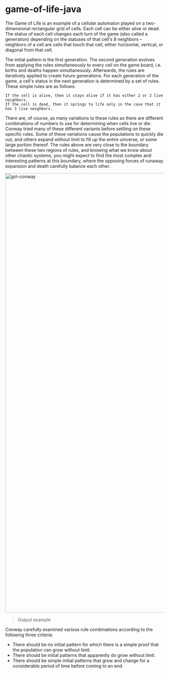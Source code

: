 # game-of-life-java

The Game of Life is an example of a cellular automaton played on a two-dimensional rectangular grid of cells. Each cell can be either alive or dead. The status of each cell changes each turn of the game (also called a generation) depending on the statuses of that cell's 8 neighbors – neighbors of a cell are cells that touch that cell, either horizontal, vertical, or diagonal from that cell.

The initial pattern is the first generation. The second generation evolves from applying the rules simultaneously to every cell on the game board, i.e. births and deaths happen simultaneously. Afterwards, the rules are iteratively applied to create future generations. For each generation of the game, a cell's status in the next generation is determined by a set of rules. These simple rules are as follows:

    If the cell is alive, then it stays alive if it has either 2 or 3 live neighbors.
    If the cell is dead, then it springs to life only in the case that it has 3 live neighbors.
    
There are, of course, as many variations to these rules as there are different combinations of numbers to use for determining when cells live or die. Conway tried many of these different variants before settling on these specific rules. Some of these variations cause the populations to quickly die out, and others expand without limit to fill up the entire universe, or some large portion thereof. The rules above are very close to the boundary between these two regions of rules, and knowing what we know about other chaotic systems, you might expect to find the most complex and interesting patterns at this boundary, where the opposing forces of runaway expansion and death carefully balance each other. 

<img width="1399" alt="gol-conway" src="https://user-images.githubusercontent.com/83437383/118737287-c5539780-b801-11eb-9ca4-042bed41ebdc.png">

> Output example

Conway carefully examined various rule combinations according to the following three criteria:

* There should be no initial pattern for which there is a simple proof that the population can grow without limit.
* There should be initial patterns that apparently do grow without limit.
* There should be simple initial patterns that grow and change for a considerable period of time before coming to an end.
